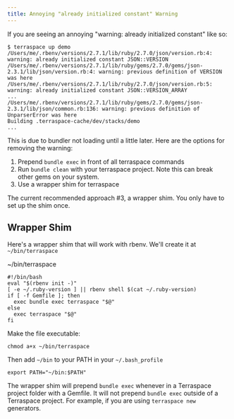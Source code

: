 ```yaml
---
title: Annoying "already initialized constant" Warning
---
```


If you are seeing an annoying "warning: already initialized constant" like so:

    $ terraspace up demo
    /Users/me/.rbenv/versions/2.7.1/lib/ruby/2.7.0/json/version.rb:4: warning: already initialized constant JSON::VERSION
    /Users/me/.rbenv/versions/2.7.1/lib/ruby/gems/2.7.0/gems/json-2.3.1/lib/json/version.rb:4: warning: previous definition of VERSION was here
    /Users/me/.rbenv/versions/2.7.1/lib/ruby/2.7.0/json/version.rb:5: warning: already initialized constant JSON::VERSION_ARRAY
    ...
    /Users/me/.rbenv/versions/2.7.1/lib/ruby/gems/2.7.0/gems/json-2.3.1/lib/json/common.rb:136: warning: previous definition of UnparserError was here
    Building .terraspace-cache/dev/stacks/demo
    ...

This is due to bundler not loading until a little later.  Here are the options for removing the warning:

1. Prepend `bundle exec` in front of all terraspace commands
2. Run `bundle clean` with your terraspace project. Note this can break other gems on your system.
3. Use a wrapper shim for terraspace

The current recommended approach #3, a wrapper shim. You only have to set up the shim once.

## Wrapper Shim

Here's a wrapper shim that will work with rbenv. We'll create it at `~/bin/terraspace`

~/bin/terraspace

    #!/bin/bash
    eval "$(rbenv init -)"
    [ -e ~/.ruby-version ] || rbenv shell $(cat ~/.ruby-version)
    if [ -f Gemfile ]; then
      exec bundle exec terraspace "$@"
    else
      exec terraspace "$@"
    fi

Make the file executable:

    chmod a+x ~/bin/terraspace

Then add `~/bin` to your PATH in your `~/.bash_profile`

    export PATH="~/bin:$PATH"

The wrapper shim will prepend `bundle exec` whenever in a Terraspace project folder with a Gemfile. It will not prepend `bundle exec` outside of a Terraspace project. For example, if you are using `terraspace new` generators.
